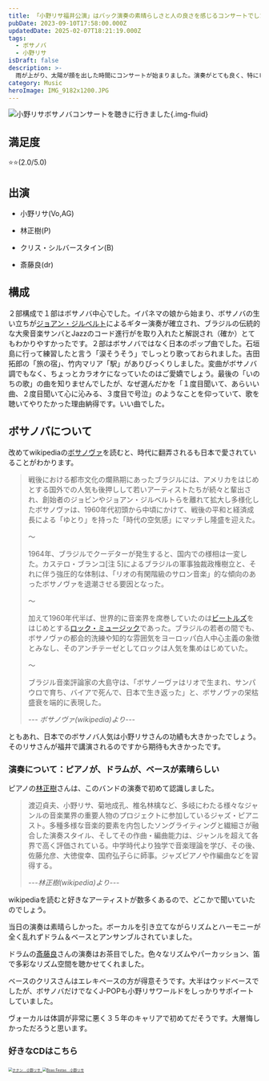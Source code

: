```yaml
---
title: 「小野リサ福井公演」はバック演奏の素晴らしさと人の良さを感じるコンサートでした
pubDate: 2023-09-10T17:58:00.000Z
updatedDate: 2025-02-07T18:21:19.000Z
tags:
  - ボサノバ
  - 小野リサ
isDraft: false
description: >-
  雨が上がり、太陽が顔を出した時間にコンサートが始まりました。演奏がとても良く、特にピアノの演奏が素晴らしかったです。ドラムも手先が器用でした。ベースはエレキが得意な方ですが、ウッドベースもジャストタイミングでしっかり全体の曲の流れを支えていました。PAも音像が綺麗にまとまっていました。それだけに体調が悪かったリサさんはさぞ悔しかったでしょう。音程が外れっぱなしで痛々しかった。囁くような声質は健在にだけに悔やまれます。また同じ聴衆者の皆さん、バンドメンバでやらせてくださいとの申し出に人の良さを感じました。バック演奏の素晴らしさに助けられた及第点のコンサートでした。最後の曲はストリングスが入ったアレンジを聴きたいな〜
category: Music
heroImage: IMG_9182x1200.JPG
---
```




![小野リサボサノバコンサートを聴きに行きました](https://object-storage.tyo2.conoha.io/v1/nc_2520d9a1_blog-astro-assets/blog-astro-assets/IMG_9182x1200.JPG){.img-fluid}

## 満足度

⭐️⭐️(2.0/5.0)

## 出演

- 小野リサ(Vo,AG)

- 林正樹(P)

- クリス・シルバースタイン(B)

- 斎藤良(dr)



## 構成

２部構成で１部はボサノバ中心でした。イパネマの娘から始まり、ボサノバの生い立ちが[ジョアン・ジルベルト](https://ja.wikipedia.org/wiki/%E3%82%B8%E3%83%A7%E3%82%A2%E3%83%B3%E3%83%BB%E3%82%B8%E3%83%AB%E3%83%99%E3%83%AB%E3%83%88)によるギター演奏が確立され、ブラジルの伝統的な大衆音楽サンバとJazzのコード進行がを取り入れたと解説され（確か）とてもわかりやすかったです。２部はボサノバではなく日本のポップ曲でした。石垣島に行って練習したと言う「涙そうそう」でしっとり歌っておられました。吉田拓郎の「旅の宿」、竹内マリア「駅」がありびっくりしました。変曲がボサノバ調でもなく、ちょっとカラオケになっていたのはご愛嬌でしょう。最後の「いのちの歌」の曲を知りませんでしたが、なぜ選んだかを「１度目聞いて、あらいい曲、２度目聞いて心に沁みる、３度目で号泣」のようなことを仰っていて、歌を聴いてやりたかった理由納得です。いい曲でした。



## ボサノバについて

改めてwikipediaの[ボサノヴァ](https://ja.wikipedia.org/wiki/%E3%83%9C%E3%82%B5%E3%83%8E%E3%83%B4%E3%82%A1)を読むと、時代に翻弄されるも日本で愛されていることがわかります。



> 戦後における都市文化の爛熟期にあったブラジルには、アメリカをはじめとする国外での人気も後押しして若いアーティストたちが続々と輩出され、創始者のジョビンやジョアン・ジルベルトらを離れて拡大し多様化したボサノヴァは、1960年代初頭から中頃にかけて、戦後の平和と経済成長による「ゆとり」を持った「時代の空気感」にマッチし隆盛を迎えた。
>
> 〜
>
> 1964年、ブラジルでクーデターが発生すると、国内での様相は一変した。カステロ・ブランコ[注 5]によるブラジルの軍事独裁政権樹立と、それに伴う強圧的な体制は、「リオの有閑階級のサロン音楽」的な傾向のあったボサノヴァを退潮させる要因となった。
>
> 〜
>
> 加えて1960年代半ば、世界的に音楽界を席巻していたのは[ビートルズ](https://ja.wikipedia.org/wiki/ビートルズ)をはじめとする[ロック・ミュージック](https://ja.wikipedia.org/wiki/ロック・ミュージック)であった。ブラジルの若者の間でも、ボサノヴァの都会的洗練や知的な雰囲気をヨーロッパ白人中心主義の象徴とみなし、そのアンチテーゼとしてロックは人気を集めはじめていた。
>
> 〜
>
> ブラジル音楽評論家の大島守は、「ボサノーヴァはリオで生まれ、サンパウロで育ち、バイアで死んで、日本で生き返った」と、ボサノヴァの栄枯盛衰を端的に表現した。
>
> --- *ボサノヴァ(wikipedia)より*---



ともあれ、日本でのボサノバ人気は小野リサさんの功績も大きかったでしょう。そのリサさんが福井で講演されるのですから期待も大きかったです。



### 演奏について：ピアノが、ドラムが、ベースが素晴らしい

ピアノの[林正樹](https://ja.wikipedia.org/wiki/%E6%9E%97%E6%AD%A3%E6%A8%B9)さんは、このバンドの演奏で初めて認識しました。

> 渡辺貞夫、小野リサ、菊地成孔、椎名林檎など、多岐にわたる様々なジャンルの音楽業界の重要人物のプロジェクトに参加しているジャズ・ピアニスト。多種多様な音楽的要素を内包したソングライティングと繊細さが融合した演奏スタイル、そしてその作曲・編曲能力は、ジャンルを超えて各界で高く評価されている。中学時代より独学で音楽理論を学び、その後、佐藤允彦、大徳俊幸、国府弘子らに師事。ジャズピアノや作編曲などを習得する。
>
> *---林正樹(wikipedia)より---*



wikipediaを読むと好きなアーティストが数多くあるので、どこかで聞いていたのでしょう。

当日の演奏は素晴らしかった。ボーカルを引き立てながらリズムとハーモニーが全く乱れずドラム＆ベースとアンサンブルされていました。

ドラムの[斎藤良](https://ryosaito0707.jimdofree.com/)さんの演奏はお茶目でした。色々なリズムやパーカッション、笛で多彩なリズム空間を聴かせてくれました。

ベースのクリスさんはエレキベースの方が得意そうです。大半はウッドベースでしたが、ボサノバだけでなくJ-POPも小野リサワールドをしっかりサポイートしていました。

ヴォーカルは体調が非常に悪く３５年のキャリアで初めてだそうです。大層悔しかっただろうと思います。

### 好きなCDはこちら

<a href="https://amzn.to/3PtoFwR">

<img src="https://object-storage.tyo2.conoha.io/v1/nc_938a9d00d6004f1390c354d4a15ef25b/blog-astro-assets/blog-images/B6307F7585EE46928D3A91D903E653DA/image-20230910183520433x1200.png" alt="ナナン　小野リサ" style="zoom:50%;" />

</a>

<a href="https://amzn.to/3raRYLp">



<img src="https://object-storage.tyo2.conoha.io/v1/nc_938a9d00d6004f1390c354d4a15ef25b/blog-astro-assets/blog-images/B6307F7585EE46928D3A91D903E653DA/image-20230910183745160x1200.png" alt="Boas Festas　小野リサ" style="zoom:50%;" />

</a>
